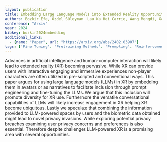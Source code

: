 ```yaml
---
layout: publication
title: Embedding Large Language Models into Extended Reality Opportunities and Challenges for Inclusion Engagement and Privacy
authors: Bozkir Efe, Özdel Süleyman, Lau Ka Hei Carrie, Wang Mengdi, Gao Hong, Kasneci Enkelejda
conference: "Arxiv"
year: 2024
bibkey: bozkir2024embedding
additional_links:
  - {name: "Paper", url: "https://arxiv.org/abs/2402.03907"}
tags: ['Fine Tuning', 'Pretraining Methods', 'Prompting', 'Reinforcement Learning', 'Training Techniques']
---
```

Advances in artificial intelligence and human-computer interaction will likely lead to extended reality (XR) becoming pervasive. While XR can provide users with interactive engaging and immersive experiences non-player characters are often utilized in pre-scripted and conventional ways. This paper argues for using large language models (LLMs) in XR by embedding them in avatars or as narratives to facilitate inclusion through prompt engineering and fine-tuning the LLMs. We argue that this inclusion will promote diversity for XR use. Furthermore the versatile conversational capabilities of LLMs will likely increase engagement in XR helping XR become ubiquitous. Lastly we speculate that combining the information provided to LLM-powered spaces by users and the biometric data obtained might lead to novel privacy invasions. While exploring potential privacy breaches examining user privacy concerns and preferences is also essential. Therefore despite challenges LLM-powered XR is a promising area with several opportunities.
